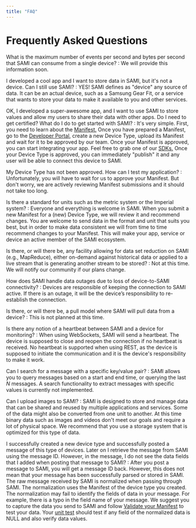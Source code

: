 ```yaml
---
title: "FAQ"
---
```


# Frequently Asked Questions

What is the maximum number of events per second and bytes per second that SAMI can consume from a single device?
: We will provide this information soon.

I developed a cool app and I want to store data in SAMI, but it's not a device. Can I still use SAMI?
: YES! SAMI defines as "device" any source of data. It can be an actual device, such as a Samsung Gear Fit, or a service that wants to store your data to make it available to you and other services.

OK, I developed a super-awesome app, and I want to use SAMI to store values and allow my users to share their data with other apps. Do I need to get certified? What do I do to get started with SAMI?
: It's very simple. First, you need to learn about the [Manifest.](/sami/sami-documentation/the-manifest.html) Once you have prepared a Manifest, go to the [Developer Portal](https://devportal.samsungsami.io), create a new Device Type, upload its Manifest and wait for it to be approved by our team. Once your Manifest is approved, you can start integrating your app. Feel free to grab one of our [SDKs.](/sami/native-SDKs/) Once your Device Type is approved, you can immediately "publish" it and any user will be able to connect this device to SAMI.

My Device Type has not been approved. How can I test my application?
: Unfortunately, you will have to wait for us to approve your Manifest. But don't worry, we are actively reviewing Manifest submissions and it should not take too long.

Is there a standard for units such as the metric system or the Imperial system?
: Everyone and everything is welcome in SAMI. When you submit a new Manifest for a (new) Device Type, we will review it and recommend changes. You are welcome to send data in the format and unit that suits you best, but in order to make data consistent we will from time to time recommend changes to your Manifest. This will make your app, service or device an active member of the SAMI ecosystem.

Is there, or will there be, any facility allowing for data set reduction on SAMI (e.g., MapReduce), either on-demand against historical data or applied to a live stream that is generating another stream to be stored?
: Not at this time. We will notify our community if our plans change.

How does SAMI handle data outages due to loss of device-to-SAMI connectivity?
: Devices are responsible of keeping the connection to SAMI active. If there is an outage, it will be the device’s responsibility to re-establish the connection.

Is there, or will there be, a pull model where SAMI will pull data from a device?
: This is not planned at this time.

Is there any notion of a heartbeat between SAMI and a device for monitoring?
: When using WebSockets, SAMI will send a heartbeat. The device is supposed to close and reopen the connection if no heartbeat is received. No heartbeat is supported when using REST, as the device is supposed to initiate the communication and it is the device's responsibility to make it work.

Can I search for a message with a specific key/value pair?
: SAMI allows you to query messages based on a start and end time, or querying the last *N* messages. A search functionality to extract messages with specific values is currently not implemented.

Can I upload images to SAMI?
: SAMI is designed to store and manage data that can be shared and reused by multiple applications and services. Some of the data might also be converted from one unit to another. At this time binary data such as images and videos don't meet our goals and require a lot of physical space. We recommend that you use a storage system that is optimized for this type of data.

I successfully created a new device type and successfully posted a message of this type of devices. Later on I retrieve the message from SAMI using the message ID. However, in the message, I do not see the data fields that I added when posting that message to SAMI?
: After you post a message to SAMI, you will get a message ID back. However, this does not mean that your message has been successfully parsed or stored in SAMI. The raw message received by SAMI is normalized when passing through SAMI. The normalization uses the Manifest of the device type you created. The normalization may fail to identify the fields of data in your message. For example, there is a typo in the field name of your message. We suggest you to capture the data you send to SAMI and follow [Validate your Manifest](http://developer.samsungsami.io/sami/demos-tools/manifest-sdk.html#test-in-a-maven-project) to test your data. Your [unit test](http://developer.samsungsami.io/sami/demos-tools/manifest-sdk.html#the-sample-maven-project-in-detail) should test if any field of the normalized data is NULL and also verify data values.